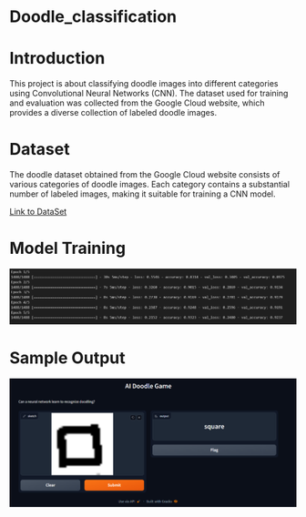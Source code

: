 # Doodle_classification
# Introduction
This project is about classifying doodle images into different categories using Convolutional Neural Networks (CNN). The dataset used for training and evaluation was collected from the Google Cloud website, which provides a diverse collection of labeled doodle images.

# Dataset
The doodle dataset obtained from the Google Cloud website consists of various categories of doodle images. Each category contains a substantial number of labeled images, making it suitable for training a CNN model.

[Link to DataSet](https://drive.google.com/file/d/1Ci-cWxXxNtTXKVOIueS1TAKbxMKSutIb/view?usp=sharing)

# Model Training
![alt text](https://github.com/gaganchapa/Doodle_Classification/blob/main/model.png)

# Sample Output

![alt text](https://github.com/gaganchapa/Doodle_Classification/blob/main/RES.png)

